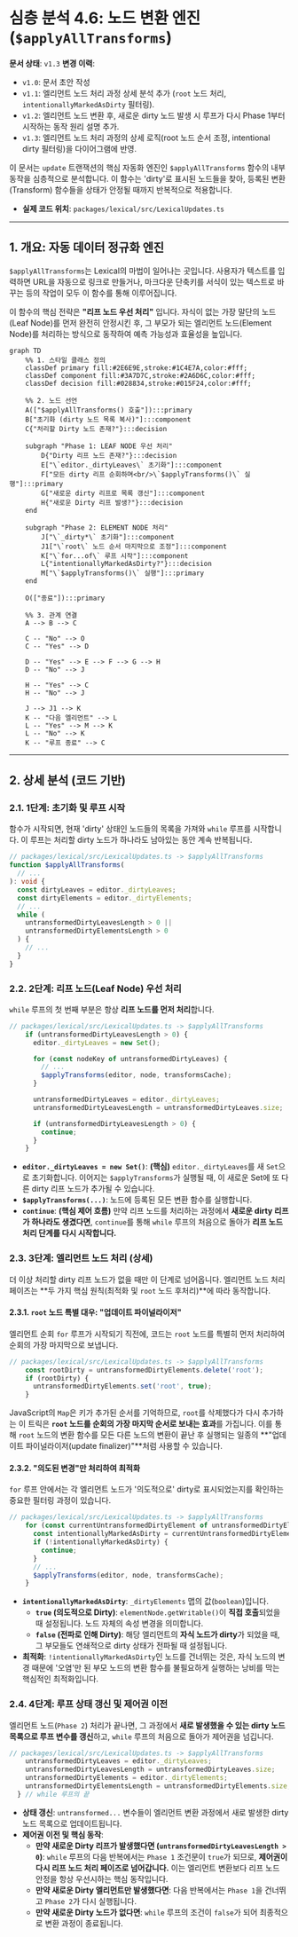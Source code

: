 # 심층 분석 4.6: 노드 변환 엔진 (`$applyAllTransforms`)

**문서 상태**: `v1.3`
**변경 이력**:
- `v1.0`: 문서 초안 작성
- `v1.1`: 엘리먼트 노드 처리 과정 상세 분석 추가 (`root` 노드 처리, `intentionallyMarkedAsDirty` 필터링).
- `v1.2`: 엘리먼트 노드 변환 후, 새로운 dirty 노드 발생 시 루프가 다시 Phase 1부터 시작하는 동작 원리 설명 추가.
- `v1.3`: 엘리먼트 노드 처리 과정의 상세 로직(root 노드 순서 조정, intentional dirty 필터링)을 다이어그램에 반영.

이 문서는 `update` 트랜잭션의 핵심 자동화 엔진인 `$applyAllTransforms` 함수의 내부 동작을 심층적으로 분석합니다. 이 함수는 'dirty'로 표시된 노드들을 찾아, 등록된 변환(Transform) 함수들을 상태가 안정될 때까지 반복적으로 적용합니다.

-   **실제 코드 위치**: `packages/lexical/src/LexicalUpdates.ts`

---

## 1. 개요: 자동 데이터 정규화 엔진

`$applyAllTransforms`는 Lexical의 마법이 일어나는 곳입니다. 사용자가 텍스트를 입력하면 URL을 자동으로 링크로 만들거나, 마크다운 단축키를 서식이 있는 텍스트로 바꾸는 등의 작업이 모두 이 함수를 통해 이루어집니다.

이 함수의 핵심 전략은 **"리프 노드 우선 처리"** 입니다. 자식이 없는 가장 말단의 노드(Leaf Node)를 먼저 완전히 안정시킨 후, 그 부모가 되는 엘리먼트 노드(Element Node)를 처리하는 방식으로 동작하여 예측 가능성과 효율성을 높입니다.

```mermaid
graph TD
    %% 1. 스타일 클래스 정의
    classDef primary fill:#2E6E9E,stroke:#1C4E7A,color:#fff;
    classDef component fill:#3A7D7C,stroke:#2A6D6C,color:#fff;
    classDef decision fill:#028834,stroke:#015F24,color:#fff;

    %% 2. 노드 선언
    A(["$applyAllTransforms() 호출"]):::primary
    B["초기화 (dirty 노드 목록 복사)"]:::component
    C{"처리할 Dirty 노드 존재?"}:::decision
    
    subgraph "Phase 1: LEAF NODE 우선 처리"
        D{"Dirty 리프 노드 존재?"}:::decision
        E["\`editor._dirtyLeaves\` 초기화"]:::component
        F["모든 dirty 리프 순회하며<br/>\`$applyTransforms()\` 실행"]:::primary
        G["새로운 dirty 리프로 목록 갱신"]:::component
        H{"새로운 Dirty 리프 발생?"}:::decision
    end
    
    subgraph "Phase 2: ELEMENT NODE 처리"
        J["\`_dirty*\` 초기화"]:::component
        J1["\`root\` 노드 순서 마지막으로 조정"]:::component
        K["\`for...of\` 루프 시작"]:::component
        L{"intentionallyMarkedAsDirty?"}:::decision
        M["\`$applyTransforms()\` 실행"]:::primary
    end
    
    O(["종료"]):::primary

    %% 3. 관계 연결
    A --> B --> C
    
    C -- "No" --> O
    C -- "Yes" --> D
    
    D -- "Yes" --> E --> F --> G --> H
    D -- "No" --> J
    
    H -- "Yes" --> C
    H -- "No" --> J
    
    J --> J1 --> K
    K -- "다음 엘리먼트" --> L
    L -- "Yes" --> M --> K
    L -- "No" --> K
    K -- "루프 종료" --> C
```
---

## 2. 상세 분석 (코드 기반)

### 2.1. 1단계: 초기화 및 루프 시작

함수가 시작되면, 현재 'dirty' 상태인 노드들의 목록을 가져와 `while` 루프를 시작합니다. 이 루프는 처리할 dirty 노드가 하나라도 남아있는 동안 계속 반복됩니다.

```typescript
// packages/lexical/src/LexicalUpdates.ts -> $applyAllTransforms
function $applyAllTransforms(
  // ...
): void {
  const dirtyLeaves = editor._dirtyLeaves;
  const dirtyElements = editor._dirtyElements;
  // ...
  while (
    untransformedDirtyLeavesLength > 0 ||
    untransformedDirtyElementsLength > 0
  ) {
    // ...
  }
}
```

### 2.2. 2단계: 리프 노드(Leaf Node) 우선 처리

`while` 루프의 첫 번째 부분은 항상 **리프 노드를 먼저 처리**합니다.

```typescript
// packages/lexical/src/LexicalUpdates.ts -> $applyAllTransforms
    if (untransformedDirtyLeavesLength > 0) {
      editor._dirtyLeaves = new Set();

      for (const nodeKey of untransformedDirtyLeaves) {
        // ...
        $applyTransforms(editor, node, transformsCache);
      }

      untransformedDirtyLeaves = editor._dirtyLeaves;
      untransformedDirtyLeavesLength = untransformedDirtyLeaves.size;

      if (untransformedDirtyLeavesLength > 0) {
        continue;
      }
    }
```
-   **`editor._dirtyLeaves = new Set()`**: **(핵심)** `editor._dirtyLeaves`를 새 `Set`으로 초기화합니다. 이어지는 `$applyTransforms`가 실행될 때, 이 새로운 Set에 또 다른 dirty 리프 노드가 추가될 수 있습니다.
-   **`$applyTransforms(...)`**: 노드에 등록된 모든 변환 함수를 실행합니다.
-   **`continue`**: **(핵심 제어 흐름)** 만약 리프 노드를 처리하는 과정에서 **새로운 dirty 리프가 하나라도 생겼다면**, `continue`를 통해 `while` 루프의 처음으로 돌아가 **리프 노드 처리 단계를 다시 시작합니다.**

### 2.3. 3단계: 엘리먼트 노드 처리 (상세)

더 이상 처리할 dirty 리프 노드가 없을 때만 이 단계로 넘어옵니다. 엘리먼트 노드 처리 페이즈는 **두 가지 핵심 원칙(최적화 및 `root` 노드 후처리)**에 따라 동작합니다.

#### 2.3.1. `root` 노드 특별 대우: "업데이트 파이널라이저"

엘리먼트 순회 `for` 루프가 시작되기 직전에, 코드는 `root` 노드를 특별히 먼저 처리하여 순회의 가장 마지막으로 보냅니다.

```typescript
// packages/lexical/src/LexicalUpdates.ts -> $applyAllTransforms
    const rootDirty = untransformedDirtyElements.delete('root');
    if (rootDirty) {
      untransformedDirtyElements.set('root', true);
    }
```
JavaScript의 `Map`은 키가 추가된 순서를 기억하므로, `root`를 삭제했다가 다시 추가하는 이 트릭은 **`root` 노드를 순회의 가장 마지막 순서로 보내는 효과**를 가집니다. 이를 통해 `root` 노드의 변환 함수를 모든 다른 노드의 변환이 끝난 후 실행되는 일종의 **"업데이트 파이널라이저(update finalizer)"**처럼 사용할 수 있습니다.

#### 2.3.2. "의도된 변경"만 처리하여 최적화

`for` 루프 안에서는 각 엘리먼트 노드가 '의도적으로' dirty로 표시되었는지를 확인하는 중요한 필터링 과정이 있습니다.

```typescript
// packages/lexical/src/LexicalUpdates.ts -> $applyAllTransforms
    for (const currentUntransformedDirtyElement of untransformedDirtyElements) {
      const intentionallyMarkedAsDirty = currentUntransformedDirtyElement[1];
      if (!intentionallyMarkedAsDirty) {
        continue;
      }
      // ...
      $applyTransforms(editor, node, transformsCache);
    }
```
-   **`intentionallyMarkedAsDirty`**: `_dirtyElements` 맵의 값(`boolean`)입니다.
    -   **`true` (의도적으로 Dirty)**: `elementNode.getWritable()`이 **직접 호출**되었을 때 설정됩니다. 노드 자체의 속성 변경을 의미합니다.
    -   **`false` (전파로 인해 Dirty)**: 해당 엘리먼트의 **자식 노드가 dirty**가 되었을 때, 그 부모들도 연쇄적으로 dirty 상태가 전파될 때 설정됩니다.
-   **최적화**: `!intentionallyMarkedAsDirty`인 노드를 건너뛰는 것은, 자식 노드의 변경 때문에 '오염'만 된 부모 노드의 변환 함수를 불필요하게 실행하는 낭비를 막는 핵심적인 최적화입니다.

### 2.4. 4단계: 루프 상태 갱신 및 제어권 이전

엘리먼트 노드(`Phase 2`) 처리가 끝나면, 그 과정에서 **새로 발생했을 수 있는 dirty 노드 목록으로 루프 변수를 갱신**하고, `while` 루프의 처음으로 돌아가 제어권을 넘깁니다.

```typescript
// packages/lexical/src/LexicalUpdates.ts -> $applyAllTransforms
    untransformedDirtyLeaves = editor._dirtyLeaves;
    untransformedDirtyLeavesLength = untransformedDirtyLeaves.size;
    untransformedDirtyElements = editor._dirtyElements;
    untransformedDirtyElementsLength = untransformedDirtyElements.size;
  } // while 루프의 끝
```
-   **상태 갱신**: `untransformed...` 변수들이 엘리먼트 변환 과정에서 새로 발생한 dirty 노드 목록으로 업데이트됩니다.
-   **제어권 이전 및 핵심 동작**:
    -   **만약 새로운 Dirty 리프가 발생했다면 (`untransformedDirtyLeavesLength > 0`)**: `while` 루프의 다음 반복에서는 `Phase 1` 조건문이 `true`가 되므로, **제어권이 다시 리프 노드 처리 페이즈로 넘어갑니다.** 이는 엘리먼트 변환보다 리프 노드 안정을 항상 우선시하는 핵심 동작입니다.
    -   **만약 새로운 Dirty 엘리먼트만 발생했다면**: 다음 반복에서는 `Phase 1`을 건너뛰고 `Phase 2`가 다시 실행됩니다.
    -   **만약 새로운 Dirty 노드가 없다면**: `while` 루프의 조건이 `false`가 되어 최종적으로 변환 과정이 종료됩니다. 